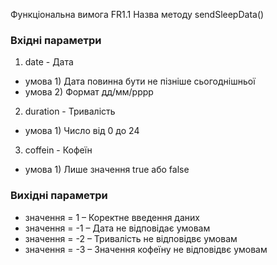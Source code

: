 Функціональна вимога FR1.1 
Назва методу sendSleepData()

### Вхідні параметри

1. date - Дата
 - умова 1) Дата повинна бути не пізніше сьогоднішньої
 - умова 2) Формат дд/мм/рррр
2. duration - Тривалість
 - умова 1) Число від 0 до 24
3. coffein - Кофеїн
 - умова 1) Лише значення true або false

### Вихідні параметри

- значення = 1 – Коректне введення даних
- значення = -1 – Дата не відповідає умовам
- значення = -2 – Тривалість не відповідвє умовам
- значення = -3 – Значення кофеїну не відповідвє умовам
